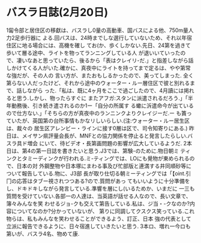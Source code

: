 # バスラ日誌(2月20日)

1匐令部と居住区の移獻は、バスラし0量の高動車、国バスによる他、750m量人力2足歩行器に
よる.回バスは、24時までしな選行していないため、それ以年宿住区に地る場合には、高機を確し
てお(か、歩くしかない.先日、24第を過きて歩いて層る途中、ライトを物ってランニングしている人
が退いいていったので、凄いなあと思っていたら、後るから「表はクレイリ-だ.」と指差しながら話
しかけてくる人がいた.確かに、真夜中にライトを持ってまで定るは、やや第常な強だが、その人の
言い方が、またおもしるかったので、美ってしまった.
全く第らない人だったけど、それから途中のウォーター・ルー層住区で彼と別れるまで、話しながら
った.「私は、既に4ヶ月をここで過ごしたので、4月讀には掲れると思う.しかし、物ったらすぐに
またアフガ:スタンに派遣されるだろう.」「半年動務後、引き続き遣されるのか1ー「自分の所属す
る蠍に泝遣命今が出ているので仕方ない.」「そちらの方が真夜中のランニンクよりクレイジーだ.ー
も簀っていたが、英国第の台所事情もかなリしいらしい.(注:ウォーター・ルー居生区は、裁々の
居生区アレンビー・ラインに接す0層は区で、司令知寄りにある.)
昨日は、メイサン県評量会長が、MNFとの協力関係を停止ると発言したらしい.バスラ具ド増会
にいて、待ビデオ・長第画問題の影響が広大しているようだ.
2本日は、第4の第一日誌を書きたいと思う.J3では、第験-のために.物日朝ミ
ティンクとタミーディンクが行われる.ミ-ティングでは、LOにも覺物が東められるので、日本の対
外鋼整物や日本塚にまわる事及び忙部版と連満する井同順砂等について報告している.物に、J3部
長が取り仕切る朝ミーティングでは「【oint.引冂の応答はタブー視されつつある?ので.質問があっ
てもいいように十分準備をし、ドキドキしながら発言している.準響を層にし(いるためか、いまだに
一三も質問を受けていない.各部一の人達は、当英語が話せる人なので、長い文章で、簿々みんなを笑
わせるジョ-クも交えて第告している.私は、ジ当・-クなのか?内容についてなのか?分かっていないが、
第りに同調してクスクス笑っている.これ物らは、私もみんなを笑わせることができるよう、訂正、日本
強の代表として立派に報告できるように、日々宿進していきたいと思う.
3本ロ、増れ一今ロも第いが、バスラ4名、物めて康.
